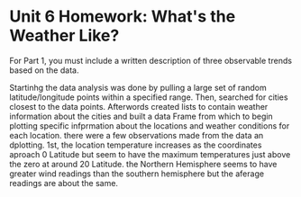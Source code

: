 # Unit 6 Homework: What's the Weather Like?






For Part 1, you must include a written description of three observable trends based on the data.

Startinhg the data analysis was done by  pulling a large set of random latitude/longitude points within a specified range. Then,  searched for cities closest to the data points. Afterwords created lists to contain weather information about the cities and built a data Frame from which to begin plotting specific infprmation about the locations and weather conditions for each location.  there were a few observations made from the data an dplotting. 1st, the location temperature increases as the coordinates aproach 0 Latitude but seem to have the maximum temperatures just above the zero at around 20 Latitude.  the Northern Hemisphere seems to have greater wind readings than the southern hemisphere but the aferage readings are about the same. 
